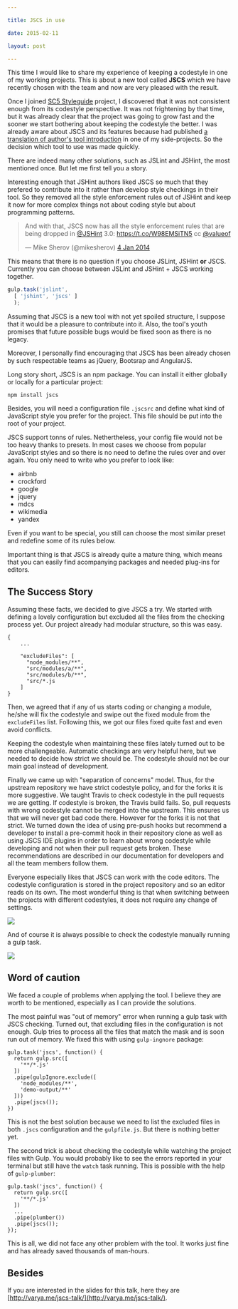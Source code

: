 ```yaml
---

title: JSCS in use

date: 2015-02-11

layout: post

---
```

This time I would like to share my experience of keeping a codestyle in one of my working projects. This is about a new
tool called **JSCS** which we have recently chosen with the team and now are very pleased with the result.
<excerpt/>

Once I joined [SC5 Styleguide](http://styleguide.sc5.io/) project, I discovered that it was not consistent enough from
its codestyle perspective. It was not frightening by that time, but it was already clear that the project was going to
grow fast and the sooner we start bothering about keeping the codestyle the better. I was already aware about JSCS and
its features because had published [a translation of author's tool
introduction](http://frontendbabel.info/articles/jscs-javascript-code-style/) in one of my side-projects. So the
decision which tool to use was made quickly.

There are indeed many other solutions, such as JSLint and JSHint, the most mentioned once. But let me first tell you a
story.

Interesting enough that JSHint authors liked JSCS so much that they prefered to contribute into it rather than develop
style checkings in their tool. So they removed all the style enforcement rules out of JSHint and keep it now for
more complex things not about coding style but about programming patterns.
<blockquote class="twitter-tweet" lang="en"><p>And with that, JSCS now has all the style enforcement rules that are
being dropped in <a href="https://twitter.com/JSHint">@JSHint</a> 3.0: <a
href="https://t.co/W98EMSiTN5">https://t.co/W98EMSiTN5</a> cc <a
href="https://twitter.com/valueof">@valueof</a></p>&mdash; Mike Sherov (@mikesherov) <a
href="https://twitter.com/mikesherov/status/419596672520318976">4 Jan 2014</a></blockquote>
<script async src="//platform.twitter.com/widgets.js" charset="utf-8"></script>

This means that there is no question if you choose JSLint, JSHint **or** JSCS. Currently you can choose between
JSLint and JSHint + JSCS working together.

```js
gulp.task('jslint',
  [ 'jshint', 'jscs' ]
  );
```

Assuming that JSCS is a new tool with not yet spoiled structure, I suppose that it would be a pleasure to contribute
into it. Also, the tool's youth promises that future possible bugs would be fixed soon as there is no legacy.


Moreover, I personally find encouraging that JSCS has been already chosen by such respectable teams as jQuery, Bootsrap
and AngularJS.

Long story short, JSCS is an npm package. You can install it either globally or locally for a particular project:

```
npm install jscs
```

Besides, you will need a configuration file `.jscsrc` and define what kind of JavaScript style you prefer for the
project. This file should be put into the root of your project.

JSCS support tonns of rules. Nethertheless, your config file would not be too heavy thanks to presets. In most cases we
choose from popular JavaScript styles and so there is no need to define the rules over and over again. You only need to
write who you prefer to look like:

* airbnb
* crockford
* google
* jquery
* mdcs
* wikimedia
* yandex

Even if you want to be special, you still can choose the most similar preset and redefine some of its rules below.

Important thing is that JSCS is already quite a mature thing, which means that you can easily find acompanying packages
and needed plug-ins for editors.

## The Success Story

Assuming these facts, we decided to give JSCS a try. We started with defining a lovely configuration but excluded all
the files from the checking process yet. Our project already had modular structure, so this was easy.

```
{
    ...

    "excludeFiles": [
      "node_modules/**",
      "src/modules/a/**",
      "src/modules/b/**",
      "src/*.js
    ]
}
```

Then, we agreed that if any of us starts coding or changing a module, he/she will fix the codestyle and swipe out the
fixed module from the `excludeFiles` list. Following this, we got our files fixed quite fast and even avoid conflicts.

Keeping the codestyle when maintaining these files lately turned out to be more challengeable. Automatic checkings are
very helpful here, but we needed to decide how strict we should be. The codestyle should not be our main goal instead of
development.

Finally we came up with "separation of concerns" model. Thus, for the upstream repository we have strict codestyle
policy, and for the forks it is more suggestive. We taught Travis to check codestyle in the pull requests we are
getting. If codestyle is broken, the Travis build fails. So, pull requests with wrong codestyle cannot be merged into
the upstream. This ensures us that we will never get bad code there. However for the forks it is not that strict. We
turned down the idea of using pre-push hooks but recommend a developer to install a pre-commit hook in their repository
clone as well as using JSCS IDE plugins in order to learn about wrong codestyle while developing and not when their pull
request gets broken. These recommendations are described in our documentation for developers and all the team members
follow them.

Everyone especially likes that JSCS can work with the code editors. The codestyle configuration is stored in the project
repository and so an editor reads on its own. The most wonderful thing is that when switching between the projects with
different codestyles, it does not require any change of settings.

![](http://varya.me/jscs-talk/pictures/sublime.gif)

And of course it is always possible to check the codestyle manually running a gulp task.

![](http://varya.me/jscs-talk/pictures/travis.png)

## Word of caution

We faced a couple of problems when applying the tool. I believe they are worth to be mentioned, especially as I can
provide the solutions.

The most painful was "out of memory" error when running a gulp task with JSCS checking. Turned out, that excluding files
in the configuration is not enough. Gulp tries to process all the files that match the mask and is soon run out of
memory. We fixed this with using `gulp-ingnore` package:

```
gulp.task('jscs', function() {
  return gulp.src([
    '**/*.js'
  ])
  .pipe(gulpIgnore.exclude([
    'node_modules/**',
    'demo-output/**'
  ]))
  .pipe(jscs());
})
```

This is not the best solution because we need to list the excluded files in both `.jscs` configuration and the
`gulpfile.js`. But there is nothing better yet.

The second trick is about checking the codestyle while watching the project files with Gulp. You would probably like to
see the errors reported in your terminal but still have the `watch` task running. This is possible with the help of
`gulp-plumber`:

```
gulp.task('jscs', function() {
  return gulp.src([
    '**/*.js'
  ])
  ...
  .pipe(plumber())
  .pipe(jscs());
});
```

This is all, we did not face any other problem with the tool. It works just fine and has already saved thousands of
man-hours.

## Besides

If you are interested in the slides for this talk, here they are
[http://varya.me/jscs-talk/](http://varya.me/jscs-talk/).
